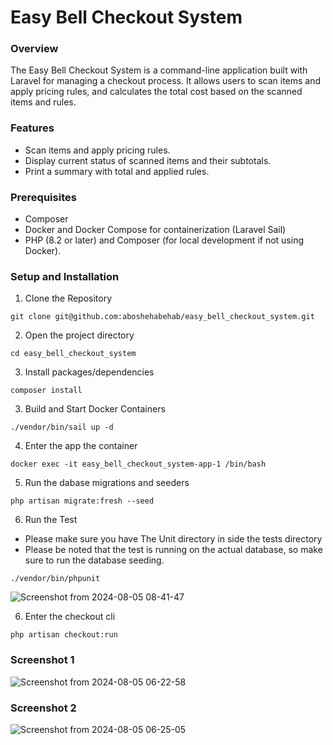 # Easy Bell Checkout System

### Overview
The Easy Bell Checkout System is a command-line application built with Laravel for managing a checkout process. It allows users to scan items and apply pricing rules, and calculates the total cost based on the scanned items and rules.

### Features
- Scan items and apply pricing rules.
- Display current status of scanned items and their subtotals.
- Print a summary with total and applied rules.

### Prerequisites
- Composer
- Docker and Docker Compose for containerization (Laravel Sail)
- PHP (8.2 or later) and Composer (for local development if not using Docker).

### Setup and Installation
1. Clone the Repository
```
git clone git@github.com:aboshehabehab/easy_bell_checkout_system.git
```

2. Open the project directory
```
cd easy_bell_checkout_system
```
3. Install packages/dependencies
```
composer install
```
3. Build and Start Docker Containers
```
./vendor/bin/sail up -d
```
4. Enter the app the container
```
docker exec -it easy_bell_checkout_system-app-1 /bin/bash
```
5. Run the dabase migrations and seeders
```
php artisan migrate:fresh --seed
```
6. Run the Test
* Please make sure you have The Unit directory in side the tests directory
* Please be noted that the test is running on the actual database, so make sure to run the database seeding.
```
./vendor/bin/phpunit
```
![Screenshot from 2024-08-05 08-41-47](https://github.com/user-attachments/assets/97b374eb-8237-4774-af84-68e7f9f0d2eb)


6. Enter the checkout cli
```
php artisan checkout:run
```

### Screenshot 1
![Screenshot from 2024-08-05 06-22-58](https://github.com/user-attachments/assets/a038aa18-b547-4a1f-887f-f10b429446af)

### Screenshot 2
![Screenshot from 2024-08-05 06-25-05](https://github.com/user-attachments/assets/55a7f222-5aab-4fb1-9077-adaad9edc96d)

